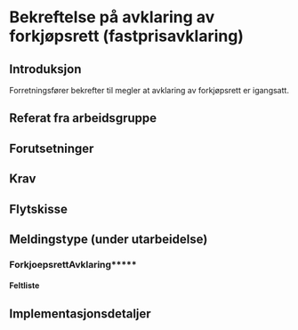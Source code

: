 # Bekreftelse på avklaring av forkjøpsrett (fastprisavklaring)
## Introduksjon
Forretningsfører bekrefter til megler at avklaring av forkjøpsrett er igangsatt.

## Referat fra arbeidsgruppe 

## Forutsetninger

## Krav  

## Flytskisse

## Meldingstype (under utarbeidelse)
### ForkjoepsrettAvklaring*****
#### Feltliste 
 

## Implementasjonsdetaljer